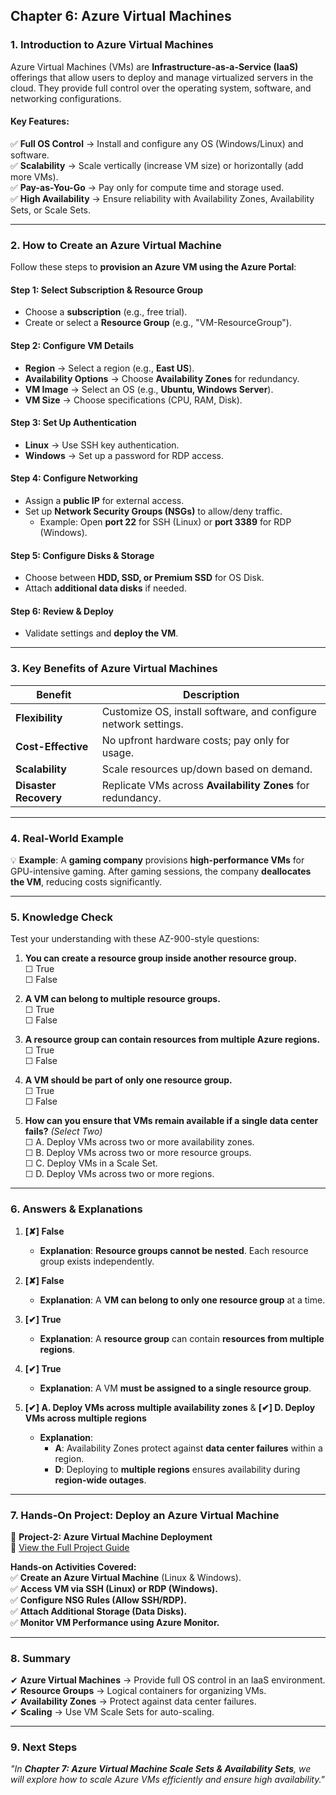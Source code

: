 ## **Chapter 6: Azure Virtual Machines**  

### **1. Introduction to Azure Virtual Machines**  
Azure Virtual Machines (VMs) are **Infrastructure-as-a-Service (IaaS)** offerings that allow users to deploy and manage virtualized servers in the cloud. They provide full control over the operating system, software, and networking configurations.  

#### **Key Features:**  
✅ **Full OS Control** → Install and configure any OS (Windows/Linux) and software.  
✅ **Scalability** → Scale vertically (increase VM size) or horizontally (add more VMs).  
✅ **Pay-as-You-Go** → Pay only for compute time and storage used.  
✅ **High Availability** → Ensure reliability with Availability Zones, Availability Sets, or Scale Sets.  

---  

### **2. How to Create an Azure Virtual Machine**  

Follow these steps to **provision an Azure VM using the Azure Portal**:  

#### **Step 1: Select Subscription & Resource Group**  
- Choose a **subscription** (e.g., free trial).  
- Create or select a **Resource Group** (e.g., "VM-ResourceGroup").  

#### **Step 2: Configure VM Details**  
- **Region** → Select a region (e.g., **East US**).  
- **Availability Options** → Choose **Availability Zones** for redundancy.  
- **VM Image** → Select an OS (e.g., **Ubuntu, Windows Server**).  
- **VM Size** → Choose specifications (CPU, RAM, Disk).  

#### **Step 3: Set Up Authentication**  
- **Linux** → Use SSH key authentication.  
- **Windows** → Set up a password for RDP access.  

#### **Step 4: Configure Networking**  
- Assign a **public IP** for external access.  
- Set up **Network Security Groups (NSGs)** to allow/deny traffic.  
  - Example: Open **port 22** for SSH (Linux) or **port 3389** for RDP (Windows).  

#### **Step 5: Configure Disks & Storage**  
- Choose between **HDD, SSD, or Premium SSD** for OS Disk.  
- Attach **additional data disks** if needed.  

#### **Step 6: Review & Deploy**  
- Validate settings and **deploy the VM**.  

---  

### **3. Key Benefits of Azure Virtual Machines**  

| **Benefit**          | **Description**                                                |  
|----------------------|----------------------------------------------------------------|  
| **Flexibility**      | Customize OS, install software, and configure network settings. |  
| **Cost-Effective**   | No upfront hardware costs; pay only for usage.                 |  
| **Scalability**      | Scale resources up/down based on demand.                       |  
| **Disaster Recovery**| Replicate VMs across **Availability Zones** for redundancy.    |  

---  

### **4. Real-World Example**  
💡 **Example**: A **gaming company** provisions **high-performance VMs** for GPU-intensive gaming. After gaming sessions, the company **deallocates the VM**, reducing costs significantly.  

---  

### **5. Knowledge Check**  
Test your understanding with these AZ-900-style questions:  

1) **You can create a resource group inside another resource group.**  
   ☐ True  
   ☐ False  

2) **A VM can belong to multiple resource groups.**  
   ☐ True  
   ☐ False  

3) **A resource group can contain resources from multiple Azure regions.**  
   ☐ True  
   ☐ False  

4) **A VM should be part of only one resource group.**  
   ☐ True  
   ☐ False  

5) **How can you ensure that VMs remain available if a single data center fails?** *(Select Two)*  
   ☐ A. Deploy VMs across two or more availability zones.  
   ☐ B. Deploy VMs across two or more resource groups.  
   ☐ C. Deploy VMs in a Scale Set.  
   ☐ D. Deploy VMs across two or more regions.  

---  

### **6. Answers & Explanations**  

1) **[✘] False**  
   - **Explanation**: **Resource groups cannot be nested**. Each resource group exists independently.  

2) **[✘] False**  
   - **Explanation**: A **VM can belong to only one resource group** at a time.  

3) **[✔] True**  
   - **Explanation**: A **resource group** can contain **resources from multiple regions**.  

4) **[✔] True**  
   - **Explanation**: A VM **must be assigned to a single resource group**.  

5) **[✔] A. Deploy VMs across multiple availability zones** & **[✔] D. Deploy VMs across multiple regions**  
   - **Explanation**:  
     - **A**: Availability Zones protect against **data center failures** within a region.  
     - **D**: Deploying to **multiple regions** ensures availability during **region-wide outages**.  

---  

### **7. Hands-On Project: Deploy an Azure Virtual Machine**  

📌 **Project-2: Azure Virtual Machine Deployment**  
🔗 [View the Full Project Guide](https://github.com/anup-cloudguru/AZ900-Learning-HandsOn-Labs/tree/main/Projects_HandsOn/Project-1_Azure-Account-Setup.md)  

**Hands-on Activities Covered:**  
✅ **Create an Azure Virtual Machine** (Linux & Windows).  
✅ **Access VM via SSH (Linux) or RDP (Windows).**  
✅ **Configure NSG Rules (Allow SSH/RDP).**  
✅ **Attach Additional Storage (Data Disks).**  
✅ **Monitor VM Performance using Azure Monitor.**  

---  

### **8. Summary**  
✔ **Azure Virtual Machines** → Provide full OS control in an IaaS environment.  
✔ **Resource Groups** → Logical containers for organizing VMs.  
✔ **Availability Zones** → Protect against data center failures.  
✔ **Scaling** → Use VM Scale Sets for auto-scaling.  

---  

### **9. Next Steps**  
*"In **Chapter 7: Azure Virtual Machine Scale Sets & Availability Sets**, we will explore how to scale Azure VMs efficiently and ensure high availability."*
